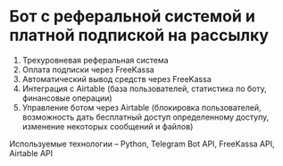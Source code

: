 # Бот с реферальной системой и платной подпиской на рассылку

1. Трехуровневая реферальная система
2. Оплата подписки через FreeKassa 
3. Автоматический вывод средств через FreeKassa
4. Интеграция с Airtable (база пользователей, статистика по боту, финансовые операции)
5. Управление ботом через Airtable (блокировка пользователей, возможность дать бесплатный доступ определенному доступу, изменение некоторых сообщений и файлов)

Используемые технологии – Python, Telegram Bot API, FreeKassa API, Airtable API
